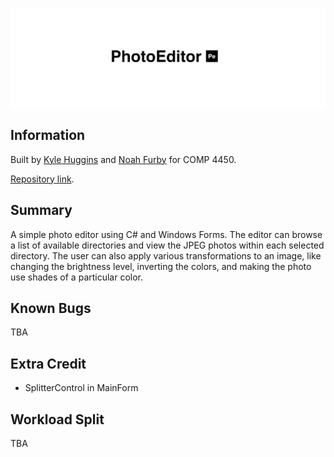 ![image-header](header.png)

## Information

Built by [Kyle Huggins](https://github.com/kjhx/) and [Noah Furby](https://github.com/Super5432/) for COMP 4450.

[Repository link](https://github.com/kjhx/photoeditor).

## Summary

A simple photo editor using C# and Windows Forms.  The editor can browse a list of available directories and view the JPEG photos within each selected directory.  The user can also apply various transformations to an image, like changing the brightness level, inverting the colors, and making the photo use shades of a particular color.

## Known Bugs

TBA

## Extra Credit

* SplitterControl in MainForm

## Workload Split

TBA
